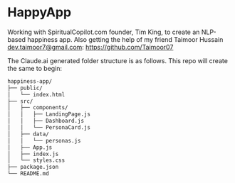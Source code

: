 # HappyApp
Working with SpiritualCopilot.com founder, Tim King, to create an NLP-based happiness app.
Also getting the help of my friend Taimoor Hussain <dev.taimoor7@gmail.com>: https://github.com/Taimoor07

The Claude.ai generated folder structure is as follows. This repo will create the same to begin:
```bash
happiness-app/
├── public/
│   └── index.html
├── src/
│   ├── components/
│   │   ├── LandingPage.js
│   │   ├── Dashboard.js
│   │   └── PersonaCard.js
│   ├── data/
│   │   └── personas.js
│   ├── App.js
│   ├── index.js
│   └── styles.css
├── package.json
└── README.md
```